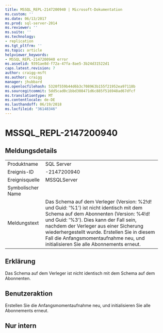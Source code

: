 ```yaml
---
title: MSSQL_REPL-2147200940 | Microsoft-Dokumentation
ms.custom: ''
ms.date: 06/13/2017
ms.prod: sql-server-2014
ms.reviewer: ''
ms.suite: ''
ms.technology:
- replication
ms.tgt_pltfrm: ''
ms.topic: article
helpviewer_keywords:
- MSSQL_REPL-2147200940 error
ms.assetid: 9391ae8d-f72a-47fa-8ae5-3b24d31522d1
caps.latest.revision: 7
author: craigg-msft
ms.author: craigg
manager: jhubbard
ms.openlocfilehash: 5320f559b44d6b3c708963b155f21952ea97118b
ms.sourcegitcommit: 5dd5cad0c1bbd308471d6c885f516948ad67dfcf
ms.translationtype: MT
ms.contentlocale: de-DE
ms.lasthandoff: 06/19/2018
ms.locfileid: "36148346"
---
```

# <a name="mssqlrepl-2147200940"></a>MSSQL_REPL-2147200940
    
## <a name="message-details"></a>Meldungsdetails  
  
|||  
|-|-|  
|Produktname|SQL Server|  
|Ereignis-ID|-2147200940|  
|Ereignisquelle|MSSQLServer|  
|Symbolischer Name||  
|Meldungstext|Das Schema auf dem Verleger (Version: %2!d! und Guid: '%1') ist nicht identisch mit dem Schema auf dem Abonnenten (Version: %4!d! und Guid: '%3'). Dies kann der Fall sein, nachdem der Verleger aus einer Sicherung wiederhergestellt wurde. Erstellen Sie in diesem Fall die Anfangsmomentaufnahme neu, und initialisieren Sie alle Abonnements erneut.|  
  
## <a name="explanation"></a>Erklärung  
 Das Schema auf dem Verleger ist nicht identisch mit dem Schema auf dem Abonnenten.  
  
## <a name="user-action"></a>Benutzeraktion  
 Erstellen Sie die Anfangsmomentaufnahme neu, und initialisieren Sie alle Abonnements erneut.  
  
## <a name="internal-only"></a>Nur intern  
  